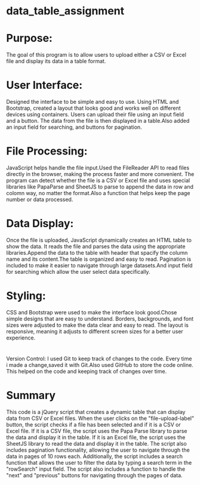# data_table_assignment

# Purpose:
The goal of this program is to allow users to upload either a CSV or Excel file and display its data in a table format.

# User Interface:
Designed the interface to be simple and easy to use. Using HTML and Bootstrap, created a layout that looks good and works well on different devices using containers. Users can upload their file using an input field and a button. The data from the file is then displayed in a table.Also added an input field for searching, and buttons for pagination.

# File Processing:
JavaScript helps handle the file input.Used the FileReader API to read files directly in the browser, making the process faster and more convenient. The program can detect whether the file is a CSV or Excel file and uses special libraries like PapaParse and SheetJS to parse to append the data in row and colomn way, no matter the format.Also a function that helps keep the page number or data processed.

# Data Display:
Once the file is uploaded, JavaScript dynamically creates an HTML table to show the data. It reads the file and parses the data using the appropriate libraries.Append the data to the table with header that spacify the column name and its content.The table is organized and easy to read. Pagination is included to make it easier to navigate through large datasets.And input field for searching which allow the user select data specifically.

# Styling:
CSS and Bootstrap were used to make the interface look good.Chose simple designs that are easy to understand. Borders, backgrounds, and font sizes were adjusted to make the data clear and easy to read. The layout is responsive, meaning it adjusts to different screen sizes for a better user experience.

<h1></h1> Version Control:
I used Git to keep track of changes to the code. Every time i made a change,saved it with Git.Also used GitHub to store the code online. This helped on the code and keeping track of changes over time.

# Summary
This code is a jQuery script that creates a dynamic table that can display data from CSV or Excel files. When the user clicks on the "file-upload-label" button, the script checks if a file has been selected and if it is a CSV or Excel file. If it is a CSV file, the script uses the Papa Parse library to parse the data and display it in the table. If it is an Excel file, the script uses the SheetJS library to read the data and display it in the table. The script also includes pagination functionality, allowing the user to navigate through the data in pages of 10 rows each. Additionally, the script includes a search function that allows the user to filter the data by typing a search term in the "rowSearch" input field. The script also includes a function to handle the "next" and "previous" buttons for navigating through the pages of data.



